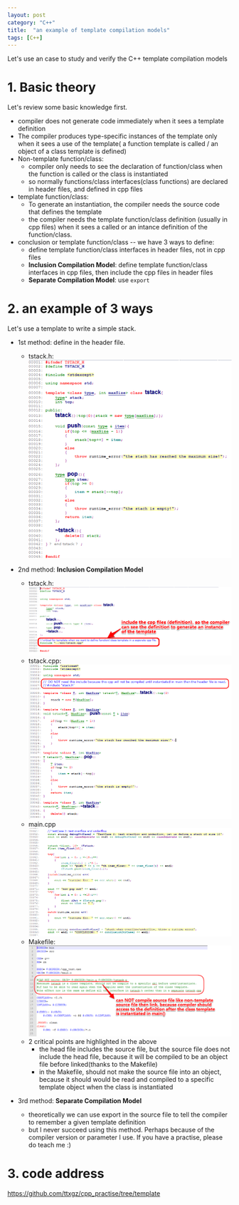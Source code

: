 ```yaml
---
layout: post
category: "C++"
title:  "an example of template compilation models"
tags: [C++]
---
```


Let's use an case to study and verify the C++ template compilation models

# 1. Basic theory  

Let's review some basic knowledge first.  

+ compiler does not generate code immediately when it sees a template definition   
+ The compiler produces type-specific instances of the template only when it sees a use of the template( a function template is called / an object of a class template is defined)  
+ Non-template function/class:  
	+ compiler only needs to see the declaration of function/class when the function is called or the class is instantiated  
	+ so normally functions/class interfaces(class functions) are declared in header files, and defined in cpp files  
+ template function/class:  
	+ To generate an instantiation, the compiler needs the source code that defines the template  
	+ the compiler needs the template function/class definition (usually in cpp files) when it sees a called or an intance definition of the function/class.  
+ conclusion or template function/class -- we have 3 ways to define:  
	+ define template function/class interfaces in header files, not in cpp files  
	+ **Inclusion Compilation Model**: define template function/class interfaces in cpp files, then include the cpp files in header files  
	+ **Separate Compilation Model**: use ` export `  

# 2. an example of 3 ways  

Let's use a template to write a simple stack.  

+ 1st method: define in the header file.  
	+ tstack.h:  
	![images5](/assets/2015-01-08-an-example-of-template-compilation-models/head2.png)  
  
+ 2nd method: **Inclusion Compilation Model**  
	+ tstack.h:  
	![images1](/assets/2015-01-08-an-example-of-template-compilation-models/head1.png)  
	+ tstack.cpp:  
	![images2](/assets/2015-01-08-an-example-of-template-compilation-models/cpp.png)  
	+ main.cpp
	![images4](/assets/2015-01-08-an-example-of-template-compilation-models/main.png)  
	+ Makefile:  
	![images3](/assets/2015-01-08-an-example-of-template-compilation-models/makefile.png)  
	+ 2 critical points are highlighted in the above
		+ the head file includes the source file, but the source file does not include the head file, because it will be compiled to be an object file before linked(thanks to the Makefile)
		+ in the Makefile, should not make the source file into an object, because it should would be read and compiled to a specific template object when the class is instantiated 
+ 3rd method: **Separate Compilation Model**  
	+ theoretically we can use export in the source file to tell the compiler to remember a given template definition
	+ but I never succeed using this method. Perhaps because of the compiler version or parameter I use. If you have a practise, please do teach me :)

# 3. code address  

<https://github.com/ttxgz/cpp_practise/tree/template>